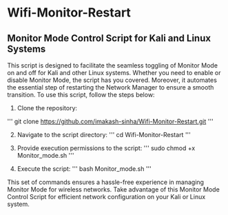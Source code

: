 # Wifi-Monitor-Restart
## 
## Monitor Mode Control Script for Kali and Linux Systems
This script is designed to facilitate the seamless toggling of Monitor Mode on and off for Kali and other Linux systems. Whether you need to enable or disable Monitor Mode, the script has you covered. Moreover, it automates the essential step of restarting the Network Manager to ensure a smooth transition.
To use this script, follow the steps below:

1. Clone the repository:

'''
git clone https://github.com/imakash-sinha/Wifi-Monitor-Restart.git
'''
 
2. Navigate to the script directory:
'''
cd Wifi-Monitor-Restart
'''

3. Provide execution permissions to the script:
'''
sudo chmod +x Monitor_mode.sh
'''

4. Execute the script:
'''
bash Monitor_mode.sh
'''

This set of commands ensures a hassle-free experience in managing Monitor Mode for wireless networks. Take advantage of this Monitor Mode Control Script for efficient network configuration on your Kali or Linux system.






